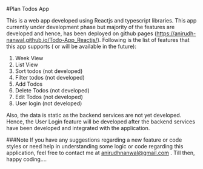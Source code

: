 #Plan Todos App

This is a web app developed using Reactjs and typescript libraries. This app currently under development phase but majority of the features are developed and hence, has been deployed on github pages (https://anirudh-nanwal.github.io/Todo-App_Reactjs/). Following is the list of features that this app supports ( or will be available in the future):
1. Week View
2. List View
3. Sort todos (not developed)
4. Filter todos (not developed)
5. Add Todos
6. Delete Todos (not developed)
7. Edit Todos (not developed)
8. User login (not developed)

Also, the data is static as the backend services are not yet developed. Hence, the User Login feature will be developed after the backend services have been developed and integrated with the application.

###Note
If you have any suggestions regarding a new feature or code styles or need help in understanding some logic or code regarding this application, feel free to contact me at anirudhnanwal@gmail.com .
Till then, happy coding....
